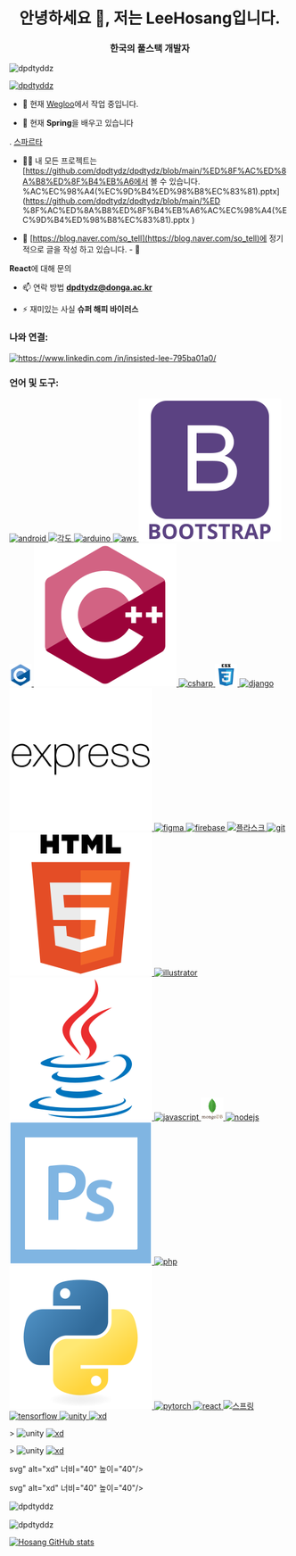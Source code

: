 <h1 align="center">안녕하세요 👋, 저는 LeeHosang입니다.</h1>
<h3 align="center">한국의 풀스택 개발자</h3>

<p align="left"> <img src=" https://komarev.com/ghpvc/?username=dpdtyddz&label=Profile%20views&color=0e75b6&style=flat" alt="dpdtyddz" /> </p>

<p align="left"> <a href="https:/ /github.com/ryo-ma/github-profile-trophy"><img src="https://github-profile-trophy.vercel.app/?username=dpdtyddz" alt="dpdtyddz" /></a > </p>

- 🔭 현재 [Wegloo](https://github.com/dpdtydz/leego)에서 작업 중입니다.

- 🌱 현재 **Spring**을 배우고 있습니다

. [스파르타](https://github.com/dpdtydz/webday)

- 👨‍💻 내 모든 프로젝트는 [https://github.com/dpdtydz/dpdtydz/blob/main/%ED%8F%AC%ED%8A%B8%ED%8F%B4%EB%A6에서 볼 수 있습니다. %AC%EC%98%A4(%EC%9D%B4%ED%98%B8%EC%83%81).pptx](https://github.com/dpdtydz/dpdtydz/blob/main/%ED %8F%AC%ED%8A%B8%ED%8F%B4%EB%A6%AC%EC%98%A4(%EC%9D%B4%ED%98%B8%EC%83%81).pptx )

- 📝 [https://blog.naver.com/so_tell](https://blog.naver.com/so_tell)에 정기적으로 글을 작성 하고 있습니다. - 💬

**React**에 대해 문의

- 📫 연락 방법 **dpdtydz@donga.ac.kr**

- ⚡ 재미있는 사실 **슈퍼 해피 바이러스**

<h3 align="left">나와 연결:</h3>
<p align="left">
<a href="https://linkedin.com/in/https://www.linkedin.com/in/insisted-lee-795ba01a0/" target="blank"><img align="center" src=" https://raw.githubusercontent.com/rahuldkjain/github-profile-readme-generator/master/src/images/icons/Social/linked-in-alt.svg" alt="https://www.linkedin.com /in/insisted-lee-795ba01a0/" height="30" width="40" /></a>
</p>

<h3 align="left">언어 및 도구:</h3>
<p align="left"> <a href="https://developer.android.com" target="_blank"> <img src="https://raw.githubusercontent.com/devicons/devicon/master/ 아이콘/안드로이드/android-original-wordmark.svg" alt="android" width="40" height="40"/> </a> <a href="https://angular.io" target="_blank "> <img src="https://angular.io/assets/images/logos/angular/angular.svg" alt="각도" 너비="40" 높이="40"/> </a> <a href="https://www.arduino.cc/" target="_blank"> <img src="https://cdn.worldvectorlogo.com/logos/arduino-1.svg" alt="arduino" 너비= "40"높이="40"/> </a> <a href="https://aws.amazon.com" target="_blank"> <img src="https://raw.githubusercontent.com/devicons/devicon /master/icons/amazonwebservices/amazonwebservices-original-wordmark.svg" alt="aws" width="40" height="40"/> </a> <a href="https://getbootstrap.com" 대상 ="_blank"> <img src="https://raw.githubusercontent.com/devicons/devicon/master/icons/bootstrap/bootstrap-plain-wordmark.svg" alt="bootstrap" 너비="40" 높이= "40"/> </a> <a href="https://www.cprogramming.com/" target="_blank"> <img src="https://raw.githubusercontent.com/devicons/devicon/master/icons/c/c-original.svg" alt="c" width="40" height="40"/> </a> <a href="https:// www.w3schools.com/cpp/" target="_blank"> <img src="https://raw.githubusercontent.com/devicons/devicon/master/icons/cplusplus/cplusplus-original.svg" alt="cplusplus " 너비="40" 높이="40"/> </a> <a href="https://www.w3schools.com/cs/" target="_blank"> <img src="https:// raw.githubusercontent.com/devicons/devicon/master/icons/csharp/csharp-original.svg" alt="csharp" width="40" height="40"/> </a> <a href="https: //www.w3schools.com/css/" target="_blank"> <img src="https://raw.githubusercontent.com/devicons/devicon/master/icons/css3/css3-original-wordmark.svg" alt="css3" 너비 ="40" height="40"/> </a> <a href="https://www.djangoproject.com/" target="_blank"> <img src="https://raw.githubusercontent. com/devicons/devicon/master/icons/django/django-original.svg" alt="django" width="40" height="40"/> </a> <a href="https://expressjs. com" target="_blank"> <img src="https://raw.githubusercontent.com/devicons/devicon/master/icons/express/express-original-wordmark.svg" alt="express" 너비="40 "높이="40"/> </a> <a href="https://www.fiigma.com/" target="_blank"> <img src="https://www.vectorlogo.zone/logos/ figma/figma-icon.svg" alt="figma" width="40" height="40"/> </a> <a href="https://firebase.google.com/" target="_blank" > <img src="https://www.vectorlogo.zone/logos/firebase/firebase-icon.svg" alt="firebase" width="40" height="40"/> </a> <a href ="https://flask.palletsprojects.com/" target="_blank"> <img src="https://www.vectorlogo.zone/logos/pocoo_flask/pocoo_flask-icon.svg" alt="플라스크" 너비 ="40"높이="40"/> </a> <a href="https://git-scm.com/" target="_blank"> <img src="https://www.vectorlogo.zone/logos/ git-scm/git-scm-icon.svg" alt="git" 너비="40" height="40"/> </a> <a href="https://www.w3.org/html/ " target="_blank"> <img src="https://raw.githubusercontent.com/devicons/devicon/master/icons/html5/html5-original-wordmark.svg" alt="html5" 너비="40" 높이="40"/> </a> <a href="https://www.adobe.com/in/products/illustrator.html" target="_blank"> <img src="https://www .벡터 로고.zone/logos/adobe_illustrator/adobe_illustrator-icon.svg" alt="illustrator" width="40" height="40"/> </a> <a href="https://www.java.com" 대상= "_blank"> <img src="https://raw.githubusercontent.com/devicons/devicon/master/icons/java/java-original.svg" alt="자바" 너비="40" 높이="40" /> </a> <a href="https://developer.mozilla.org/en-US/docs/Web/JavaScript" target="_blank"> <img src="https://raw.githubusercontent. com/devicons/devicon/master/icons/javascript/javascript-original.svg" alt="javascript" width="40" height="40"/> </a> <a href="https://www.mongodb.com/" target="_blank"> <img src="https://raw.githubusercontent.com/devicons/devicon/master/icons/mongodb/mongodb-original-wordmark.svg" alt="mongodb" 너비 ="40" height="40"/> </a> <a href="https://nodejs.org" target="_blank"> <img src="https://raw.githubusercontent.com/devicons /devicon/master/icons/nodejs/nodejs-original-wordmark.svg" alt="nodejs" width="40" height="40"/> </a> <a href="https://www.photoshop .com/en" target="_blank"> <img src="https://raw.githubusercontent.com/devicons/devicon/master/icons/photoshop/photoshop-line.svg" alt="포토샵" 너비="40" 높이="40"/> </a> <a href="https://www.php.net" target="_blank"> <img src="https://raw.githubusercontent.com/devicons /devicon/master/icons/php/php-original.svg" alt="php" width="40" height="40"/> </a> <a href="https://www.python.org " target="_blank"> <img src="https://raw.githubusercontent.com/devicons/devicon/master/icons/python/python-original.svg" alt="python" 너비="40" 높이= "40"/> </a> <a href="https://pytorch.org/" target="_blank"> <img src="https://www.vectorlogo.zone/logos/pytorch/pytorch- icon.svg" Alt="pytorch" 너비="40" 높이="40"/> </a> <a href="https://reactjs.org/" target="_blank"> <img src="https://raw.githubusercontent .com/devicons/devicon/master/icons/react/react-original-wordmark.svg" alt="react" width="40" height="40"/> </a> <a href="https:/ /spring.io/" target="_blank"> <img src="https://www.vectorlogo.zone/logos/springio/springio-icon.svg" alt="스프링" 너비="40" 높이=" 40"/> </a> <a href="https://www.tensorflow.org" target="_blank"> <img src="https://www.vectorlogo.zone/logos/tensorflow/tensorflow- 상.svg" alt="tensorflow" 너비="40" 높이="40"/> </a> <a href="https://unity.com/" target="_blank"> <img src="https: //www.vectorlogo.zone/logos/unity3d/unity3d-icon.svg" alt="unity" width="40" height="40"/> </a> <a href="https://www. adobe.com/products/xd.html" target="_blank"> <img src="https://cdn.worldvectorlogo.com/logos/adobe-xd.svg" alt="xd" 너비="40" 높이 ="40"/> </a> </p>> <img src="https://www.vectorlogo.zone/logos/unity3d/unity3d-icon.svg" alt="unity" width="40" height="40"/> </a> <a href ="https://www.adobe.com/products/xd.html" target="_blank"> <img src="https://cdn.worldvectorlogo.com/logos/adobe-xd.svg" alt=" xd" 너비="40" 높이="40"/> </a> </p>> <img src="https://www.vectorlogo.zone/logos/unity3d/unity3d-icon.svg" alt="unity" width="40" height="40"/> </a> <a href ="https://www.adobe.com/products/xd.html" target="_blank"> <img src="https://cdn.worldvectorlogo.com/logos/adobe-xd.svg" alt=" xd" 너비="40" 높이="40"/> </a> </p>svg" alt="xd" 너비="40" 높이="40"/> </a> </p>svg" alt="xd" 너비="40" 높이="40"/> </a> </p>

<p><img align="center" src="https://github-readme-stats.vercel.app/api/top-langs?username=dpdtyddz&show_icons=true&locale=en&layout=compact" alt="dpdtyddz" /> </p>

<p><img align="center" src="https://github-readme-streak-stats.herokuapp.com/?user=dpdtyddz&" alt="dpdtyddz" /></p>


[![Hosang GitHub stats](https://github-readme-stats.vercel.app/api?username=dpdtydz)](https://github.com/anuraghazra/github-readme-stats)

<!---
dpdtydz/dpdtydz is a ✨ special ✨ repository because its `README.md` (this file) appears on your GitHub profile.
You can click the Preview link to take a look at your changes.
--->
